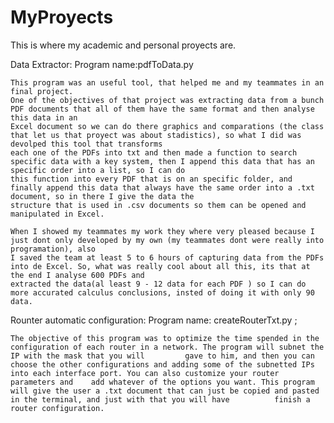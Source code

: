 # MyProyects
This is where my academic and personal proyects are. 

Data Extractor:
  Program name:pdfToData.py

    This program was an useful tool, that helped me and my teammates in an final project.
    One of the objectives of that project was extracting data from a bunch PDF documents that all of them have the same format and then analyse this data in an
    Excel document so we can do there graphics and comparations (the class that let us that proyect was about stadistics), so what I did was devolped this tool that transforms
    each one of the PDFs into txt and then made a function to search specific data with a key system, then I append this data that has an specific order into a list, so I can do 
    this function into every PDF that is on an specific folder, and finally append this data that always have the same order into a .txt document, so in there I give the data the
    structure that is used in .csv documents so them can be opened and manipulated in Excel.

    When I showed my teammates my work they where very pleased because I just dont only developed by my own (my teammates dont were really into programation), also
    I saved the team at least 5 to 6 hours of capturing data from the PDFs into de Excel. So, what was really cool about all this, its that at the end I analyse 600 PDFs and 
    extracted the data(al least 9 - 12 data for each PDF ) so I can do more accurated calculus conclusions, insted of doing it with only 90 data.

Rounter automatic configuration:
  Program name: createRouterTxt.py ; 
    
    The objective of this program was to optimize the time spended in the configuration of each router in a network. The program will subnet the IP with the mask that you will         gave to him, and then you can choose the other configurations and adding some of the subnetted IPs into each interface port. You can also customize your router parameters and    add whatever of the options you want. This program will give the user a .txt document that can just be copied and pasted in the terminal, and just with that you will have          finish a router configuration.
